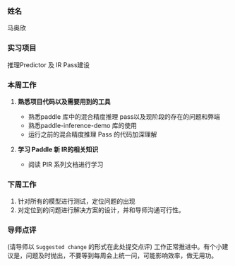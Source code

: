 ### 姓名
马奥欣

### 实习项目
推理Predictor 及 IR Pass建设

### 本周工作

1. **熟悉项目代码以及需要用到的工具**
	* 熟悉paddle 库中的混合精度推理 pass以及现阶段的存在的问题和弊端
	* 熟悉paddle-inference-demo 库的使用
	* 运行之前的混合精度推理 Pass 的代码加深理解


2. **学习 Paddle 新 IR的相关知识**
   - 阅读 PIR 系列文档进行学习


### 下周工作

1. 针对所有的模型进行测试，定位问题的出现
2. 对定位到的问题进行解决方案的设计，并和导师沟通可行性。

### 导师点评

(请导师以 `Suggested change` 的形式在此处提交点评)
工作正常推进中。有个小建议是，问题及时抛出，不要等到每周会上统一问，可能影响效率，做无用功。

